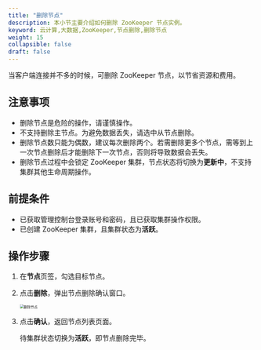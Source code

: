 ```yaml
---
title: "删除节点"
description: 本小节主要介绍如何删除 ZooKeeper 节点实例。 
keyword: 云计算,大数据,ZooKeeper,节点删除,删除节点
weight: 15
collapsible: false
draft: false
---
```


当客户端连接并不多的时候，可删除 ZooKeeper 节点，以节省资源和费用。

## 注意事项

- 删除节点是危险的操作，请谨慎操作。
- 不支持删除主节点。为避免数据丢失，请选中从节点删除。
- 删除节点数只能为偶数，建议每次删除两个。若需删除更多个节点，需等到上一次节点删除后才能删除下一次节点，否则将导致数据会丢失。
- 删除节点过程中会锁定 ZooKeeper 集群，节点状态将切换为**更新中**，不支持集群其他生命周期操作。

## 前提条件

- 已获取管理控制台登录账号和密码，且已获取集群操作权限。
- 已创建 ZooKeeper 集群，且集群状态为**活跃**。

## 操作步骤

1. 在**节点**页签，勾选目标节点。
2. 点击**删除**，弹出节点删除确认窗口。
   
   <img src="/bigdata/zookeeper/_images/delete_node.png" alt="删除节点" style="zoom:50%;" />

3. 点击**确认**，返回节点列表页面。

   待集群状态切换为**活跃**，即节点删除完毕。

